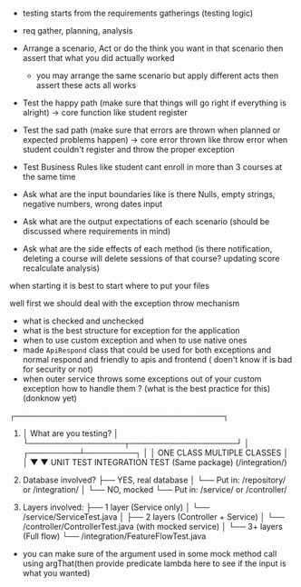 - testing starts from the requirements gatherings (testing logic)
- req gather, planning, analysis
- Arrange a scenario, Act or do the think you want in that scenario then assert that what you did actually worked
    - you may arrange the same scenario but apply different acts then assert these acts all works
- Test the happy path (make sure that things will go right if everything is alright) -> core function like student
  register
- Test the sad path (make sure that errors are thrown when planned or expected problems happen) -> core error thrown
  like throw error when student couldn't register and throw the proper exception
- Test Business Rules like student cant enroll in more than 3 courses at the same time

- Ask what are the input boundaries like is there Nulls, empty strings, negative numbers, wrong dates input
- Ask what are the output expectations of each scenario (should be discussed where requirements in mind)
- Ask what are the side effects of each method (is there notification, deleting a course will delete sessions of that
  course? updating score recalculate analysis)

when starting it is best to start where to put your files

well first we should deal with the exception throw mechanism

- what is checked and unchecked
- what is the best structure for exception for the application
- when to use custom exception and when to use native ones
- made `ApiRespond` class that could be used for both exceptions and normal respond and friendly to apis and frontend (
  doen't know if is bad for security or not)
- when outer service throws some exceptions out of your custom exception how to handle them ? (what is the best practice
  for this) (donknow yet)

┌─────────────────────────────────────┐

1. │ What are you testing? │
   └─────────────────┬───────────────────┘
   │
   ┌─────────┴─────────┐
   │ │
   ONE CLASS MULTIPLE CLASSES
   │ │
   ▼ ▼
   UNIT TEST INTEGRATION TEST
   (Same package)      (/integration/)


2. Database involved?
   ├── YES, real database
   │ └── Put in: /repository/ or /integration/
   │
   └── NO, mocked
   └── Put in: /service/ or /controller/


3. Layers involved:
   ├── 1 layer (Service only)
   │ └── /service/ServiceTest.java
   │
   ├── 2 layers (Controller + Service)
   │ └── /controller/ControllerTest.java (with mocked service)
   │
   └── 3+ layers (Full flow)
   └── /integration/FeatureFlowTest.java


- you can make sure of the argument used in some mock method call using argThat(then provide predicate lambda here to
  see if the input is what you wanted)